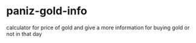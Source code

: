 # paniz-gold-info
calculator for price of gold and give a more information for buying gold or not in that day
